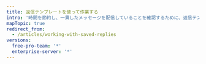 ```yaml
---
title: 返信テンプレートを使って作業する
intro: '時間を節約し、一貫したメッセージを配信していることを確認するために、返信テンプレートを Issue およびプルリクエストのコメントに追加できます。'
mapTopic: true
redirect_from:
  - /articles/working-with-saved-replies
versions:
  free-pro-team: '*'
  enterprise-server: '*'
---
```


